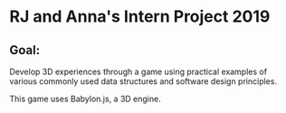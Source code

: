 # RJ and Anna's Intern Project 2019
## Goal: 
Develop 3D experiences through a game using practical examples of various commonly used data structures and software design principles.

This game uses Babylon.js, a 3D engine.
